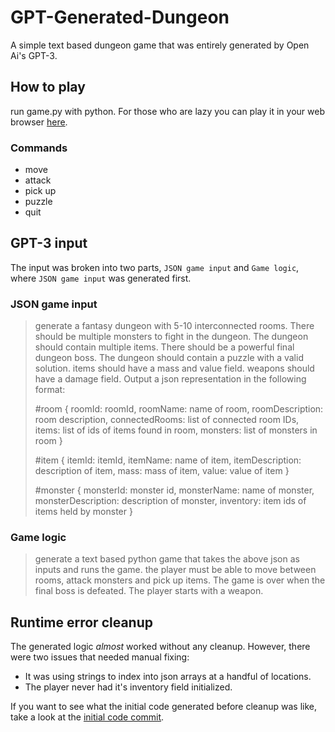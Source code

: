 # GPT-Generated-Dungeon
A simple text based dungeon game that was entirely generated by Open Ai's GPT-3. 

## How to play
run game.py with python. For those who are lazy you can play it in your web browser [here](https://replit.com/@DanielChu1/GPT-Generated-Dungeon#game.py).

### Commands
- move
- attack
- pick up
- puzzle
- quit


## GPT-3 input

The input was broken into two parts, `JSON game input` and `Game logic`, where `JSON game input` was generated first.

### JSON game input
>generate a fantasy dungeon with 5-10 interconnected rooms. There should be multiple monsters to fight in the dungeon. The dungeon should contain multiple items. There should be a powerful final dungeon boss. The dungeon should contain a puzzle with a valid solution. items should have a mass and value field. weapons should have a damage field. Output a json representation in the following format:
>
>#room
>{
>roomId: roomId,
>roomName: name of room,
>roomDescription: room description,
>connectedRooms: list of connected room IDs,
>items: list of ids of items found in room,
>monsters: list of monsters in room
>}
>
>#item
>{
>itemId: itemId,
>itemName: name of item,
>itemDescription: description of item,
>mass: mass of item,
>value: value of item
>}
>
>#monster
>{
>monsterId: monster id,
>monsterName: name of monster,
>monsterDescription: description of monster,
>inventory: item ids of items held by monster
>}

### Game logic

> generate a text based python game that takes the above json as inputs and runs the game. the player must be able to move between rooms, attack monsters and pick up items. The game is over when the final boss is defeated. The player starts with a weapon.

## Runtime error cleanup

The generated logic *almost* worked without any cleanup. However, there were two issues that needed manual fixing:

- It was using strings to index into json arrays at a handful of locations.
- The player never had it's inventory field initialized.

If you want to see what the initial code generated before cleanup was like, take a look at the [initial code commit](https://github.com/Pegmode/GPT-Generated-Dungeon/commit/db325cf43b38f9d43de5cd08bf818ffdd989fb9b).
